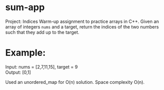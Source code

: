 # sum-app
Project: Indices
Warm-up assignment to practice arrays in C++.
Given an array of integers `nums` and a target, return the indices of the two numbers such that they add up to the target.
# Example:
Input: nums = [2,7,11,15], target = 9  
Output: [0,1]

Used an unordered_map for O(n) solution.
Space complexity O(n).

